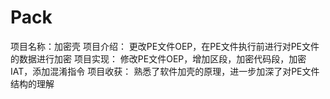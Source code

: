 # Pack
项目名称：加密壳
项目介绍：
更改PE文件OEP，在PE文件执行前进行对PE文件的数据进行加密
项目实现：
修改PE文件OEP，增加区段，加密代码段，加密IAT，添加混淆指令 
项目收获： 
熟悉了软件加壳的原理，进一步加深了对PE文件结构的理解

